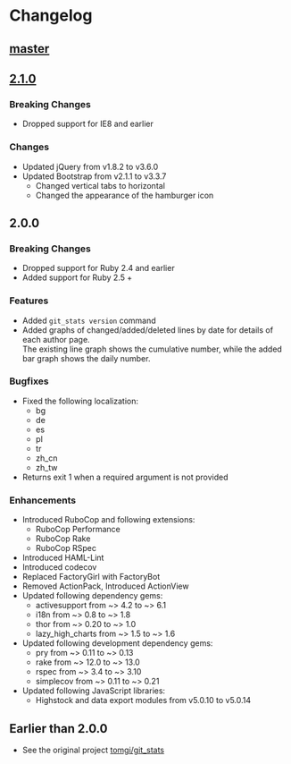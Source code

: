 # Changelog

## [master]

[master]: https://github.com/mishina2228/git_stats/compare/v2.1.0...master

## [2.1.0]

[2.1.0]: https://github.com/mishina2228/git_stats/compare/v2.0.0...v2.1.0

### Breaking Changes
* Dropped support for IE8 and earlier

### Changes
* Updated jQuery from v1.8.2 to v3.6.0
* Updated Bootstrap from v2.1.1 to v3.3.7
  * Changed vertical tabs to horizontal
  * Changed the appearance of the hamburger icon

## 2.0.0

### Breaking Changes
* Dropped support for Ruby 2.4 and earlier
* Added support for Ruby 2.5 +

### Features
* Added `git_stats version` command
* Added graphs of changed/added/deleted lines by date for details of each author page.  
  The existing line graph shows the cumulative number, while the added bar graph shows the daily number.

### Bugfixes
* Fixed the following localization:
  * bg
  * de
  * es
  * pl
  * tr
  * zh_cn
  * zh_tw
* Returns exit 1 when a required argument is not provided

### Enhancements
* Introduced RuboCop and following extensions:
  * RuboCop Performance
  * RuboCop Rake
  * RuboCop RSpec
* Introduced HAML-Lint
* Introduced codecov
* Replaced FactoryGirl with FactoryBot
* Removed ActionPack, Introduced ActionView
* Updated following dependency gems:
  * activesupport from ~> 4.2 to ~> 6.1
  * i18n from ~> 0.8 to ~> 1.8
  * thor from ~> 0.20 to ~> 1.0
  * lazy_high_charts from ~> 1.5 to ~> 1.6
* Updated following development dependency gems:
  * pry from ~> 0.11 to ~> 0.13
  * rake from  ~> 12.0 to ~> 13.0
  * rspec from ~> 3.4 to ~> 3.10
  * simplecov from ~> 0.11 to ~> 0.21
* Updated following JavaScript libraries:
  * Highstock and data export modules from v5.0.10 to v5.0.14

## Earlier than 2.0.0
 * See the original project [tomgi/git_stats](https://github.com/tomgi/git_stats)
